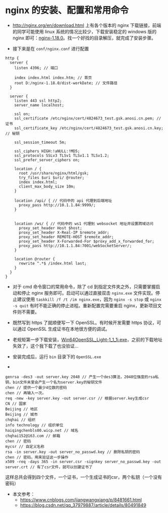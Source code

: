 # nginx 的安装、配置和常用命令
* <http://nginx.org/en/download.html> 上有各个版本的 nginx 下载链接，前端的同学可能使用 linux 系统的情况比较少，下载安装稳定的 windows 版的 nginx 即可：[nginx-1.18.0](assets/files/nginx-1.18.0.zip)。找一个好找的目录解压，就完成了安装步骤。

* 接下来是在 ``conf/nginx.conf`` 进行配置
```code
http {
  server {
    listen 4396; // 端口
  
    index index.html index.htm; // 首页
    root D:/nginx-1.18.0/dist-workDate; // 文件路径
  }

  server {
    listen 443 ssl http2;
    server_name localhost;

    ssl on;
    ssl_certificate /etc/nginx/cert/4824673_test.gsk.anosi.cn.pem; // 证书
    ssl_certificate_key /etc/nginx/cert/4824673_test.gsk.anosi.cn.key; // 秘钥

    ssl_session_timeout 5m;

    ssl_ciphers HIGH:!aNULL:!MD5;
    ssl_protocols SSLv3 TLSv1 TLSv1.1 TLSv1.2;
    ssl_prefer_server_ciphers on;

    location / {
      root /usr/share/nginx/html/gsk;
      try_files $uri $uri/ @router;
      index index.html;
      client_max_body_size 10m;
    }
    
    location /api/ { // 代码中的 api 代理到后端地址
      proxy_pass http://10.1.1.84:9999/;
    }


    location /ws/ { // 代码中的 ws1 代理到 websocket 地址并设置跨域访问
      proxy_set_header Host $host;
      proxy_set_header X-Real-IP $remote_addr;
      proxy_set_header REMOTE-HOST $remote_addr;
      proxy_set_header X-Forwarded-For $proxy_add_x_forwarded_for;
      proxy_pass http://10.1.1.84:7001/webSocketServer/;
    }

    location @router {
      rewrite ^.*$ /index.html last;
    }
  }
}
```

* 对于 cmd 命令窗口的常用命令，除了 cd 到指定文件夹之外，只需要掌握启动和停止 nginx 服务即可。启动可以通过直接双击 ``nginx.exe`` 文件实现。停止建议使用 ``taskkill /f /t /im nginx.exe``，因为 ``nginx -s stop`` 或 ``nginx -s quit`` 有时不能正确的停止进程。重新配置完需要重启 nginx，更新项目文件则不需要。

* 既然写到 https 了就顺便写一下 OpenSSL。有时候开发需要 https 协议，可以通过 OpenSSL 生成证书在本地很方便的调试。

* 老规矩第一步下载安装，[Win64OpenSSL_Light-1_1_1i.exe](assets/files/Win64OpenSSL_Light-1_1_1i.exe)，之前的下载地址失效了，这个我下载了也没验证...

* 安装完成后，运行 ``bin`` 目录下的 ``OpenSSL.exe`` 

* 
```code
genrsa -des3 -out server.key 2048 // 产生一个des3算法，2048位强度的rsa私钥，bin文件夹里会产生一个名为server.key的秘钥文件
chen // 提供一个最少4位数的密码
chen // 再输入一次。
req -new -key server.key -out server.csr // 根据server.key生成csr
CN // 国家
Beijing // 地区
Beijing // 城市
chqhai // 组织
info technology // 组织单位
haiqingchenbls00.wicp.net // 域名
chqhai152@163.com // 邮箱
chen // 密码
mycsr // 自定义名称
rsa -in server.key -out server_no_passwd.key // 删除私钥的密码
chen // 密码，用来验证这一步操作
x509 -req -days 365 -in server.csr -signkey server_no_passwd.key -out server.crt // 有了csr文件，就可以创建证书了
```
这样总共会得到四个文件，一个证书，一个生成证书的csr，两个私钥（一个没有密码）

* 本文参考：
   * <https://www.cnblogs.com/jiangwangxiang/p/8481661.html>
   * <https://blog.csdn.net/qq_37979887/article/details/80491849>
